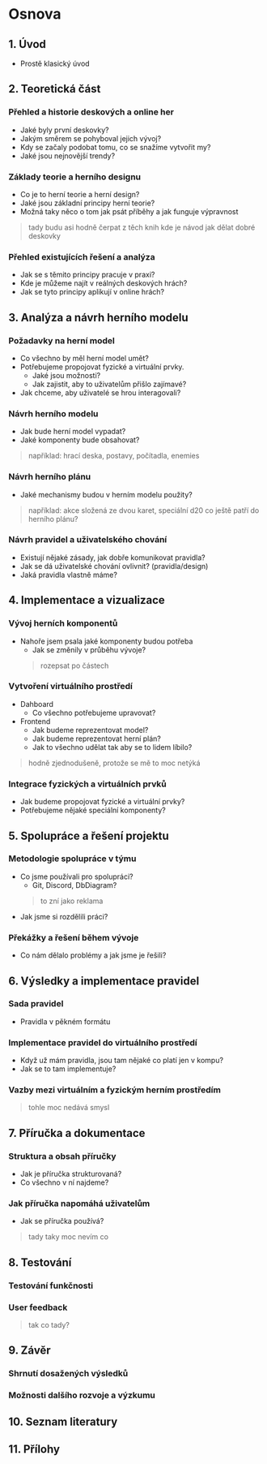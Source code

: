 # Osnova

## 1. Úvod
- Prostě klasický úvod


## 2. Teoretická část
### Přehled a historie deskových a online her
- Jaké byly první deskovky?
- Jakým směrem se pohyboval jejich vývoj?
- Kdy se začaly podobat tomu, co se snažíme vytvořit my?
- Jaké jsou nejnovější trendy?

### Základy teorie a herního designu
- Co je to herní teorie a herní design?
- Jaké jsou základní principy herní teorie?
- Možná taky něco o tom jak psát příběhy a jak funguje výpravnost
> tady budu asi hodně čerpat z těch knih kde je návod jak dělat dobré deskovky

### Přehled existujících řešení a analýza
- Jak se s těmito principy pracuje v praxi?
- Kde je můžeme najít v reálných deskových hrách?
- Jak se tyto principy aplikují v online hrách?


## 3. Analýza a návrh herního modelu
### Požadavky na herní model
- Co všechno by měl herní model umět?
- Potřebujeme propojovat fyzické a virtuální prvky.
    - Jaké jsou možnosti?
    - Jak zajistit, aby to uživatelům přišlo zajímavé?
- Jak chceme, aby uživatelé se hrou interagovali?

### Návrh herního modelu
- Jak bude herní model vypadat?
- Jaké komponenty bude obsahovat?
> například: hrací deska, postavy, počítadla, enemies

### Návrh herního plánu
- Jaké mechanismy budou v herním modelu použity?
> například: akce složená ze dvou karet, speciální d20
> co ještě patří do herního plánu?

### Návrh pravidel a uživatelského chování
- Existují nějaké zásady, jak dobře komunikovat pravidla?
- Jak se dá uživatelské chování ovlivnit? (pravidla/design)
- Jaká pravidla vlastně máme?


## 4. Implementace a vizualizace
### Vývoj herních komponentů 
- Nahoře jsem psala jaké komponenty budou potřeba
    - Jak se změnily v průběhu vývoje?
    > rozepsat po částech

### Vytvoření virtuálního prostředí
- Dahboard
    - Co všechno potřebujeme upravovat?
- Frontend
    - Jak budeme reprezentovat model?
    - Jak budeme reprezentovat herní plán?
    - Jak to všechno udělat tak aby se to lidem líbilo?
> hodně zjednodušeně, protože se mě to moc netýká

### Integrace fyzických a virtuálních prvků
- Jak budeme propojovat fyzické a virtuální prvky?
- Potřebujeme nějaké speciální komponenty?


## 5. Spolupráce a řešení projektu
### Metodologie spolupráce v týmu
- Co jsme používali pro spolupráci?
    - Git, Discord, DbDiagram?
    > to zní jako reklama
- Jak jsme si rozdělili práci?


### Překážky a řešení během vývoje
- Co nám dělalo problémy a jak jsme je řešili?


## 6. Výsledky a implementace pravidel
### Sada pravidel
- Pravidla v pěkném formátu

### Implementace pravidel do virtuálního prostředí
- Když už mám pravidla, jsou tam nějaké co platí jen v kompu? 
- Jak se to tam implementuje?

### Vazby mezi virtuálním a fyzickým herním prostředím
> tohle moc nedává smysl


## 7. Příručka a dokumentace
### Struktura a obsah příručky
- Jak je příručka strukturovaná?
- Co všechno v ní najdeme?

### Jak příručka napomáhá uživatelům
- Jak se příručka používá?
> tady taky moc nevím co


## 8. Testování
### Testování funkčnosti
### User feedback
> tak co tady?


## 9. Závěr
### Shrnutí dosažených výsledků
### Možnosti dalšího rozvoje a výzkumu


## 10. Seznam literatury


## 11. Přílohy
